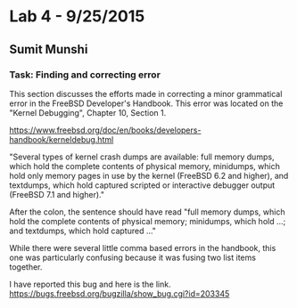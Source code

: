 # Lab 4 - 9/25/2015
## Sumit Munshi

### Task: Finding and correcting error

This section discusses the efforts made in correcting a minor grammatical error in the FreeBSD Developer's Handbook.
This error was located on the "Kernel Debugging", Chapter 10, Section 1.

https://www.freebsd.org/doc/en/books/developers-handbook/kerneldebug.html

"Several types of kernel crash dumps are available: full memory dumps, which hold the complete contents of physical memory, minidumps, which hold only memory pages in use by the kernel (FreeBSD  6.2 and higher), and textdumps, which hold captured scripted or interactive debugger output (FreeBSD 7.1 and higher)."

After the colon, the sentence should have read "full memory dumps, which hold the complete contents of physical memory; minidumps, which hold ...; and textdumps, which hold captured ..."

While there were several little comma based errors in the handbook, this one was particularly confusing because it was fusing two list items together.

I have reported this bug and here is the link.
https://bugs.freebsd.org/bugzilla/show_bug.cgi?id=203345
